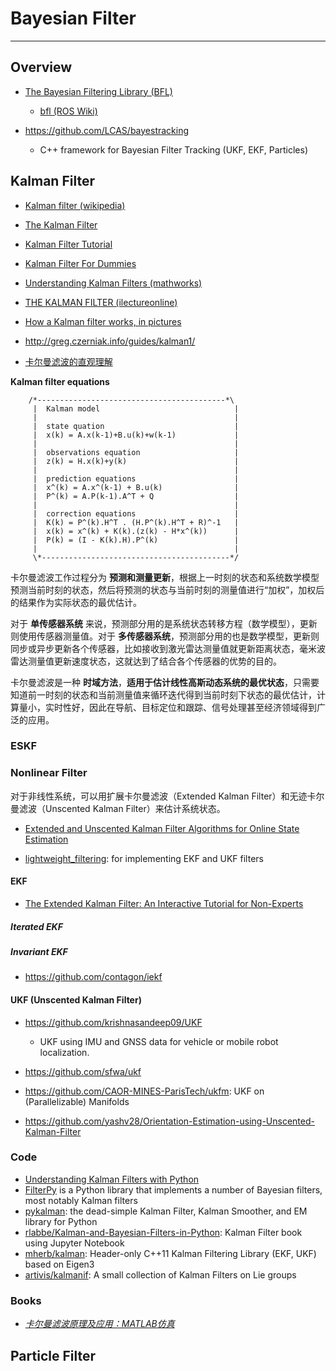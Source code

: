 # Bayesian Filter

---

## Overview

* [The Bayesian Filtering Library (BFL)](https://orocos.org/bfl)
    - [bfl (ROS Wiki)](http://wiki.ros.org/bfl)

* https://github.com/LCAS/bayestracking
    - C++ framework for Bayesian Filter Tracking (UKF, EKF, Particles)


## Kalman Filter

* [Kalman filter (wikipedia)](https://en.wikipedia.org/wiki/Kalman_filter)

* [The Kalman Filter](http://www.cs.unc.edu/~welch/kalman/)
* [Kalman Filter Tutorial](https://www.kalmanfilter.net)
* [Kalman Filter For Dummies](http://bilgin.esme.org/BitsAndBytes/KalmanFilterforDummies)

* [Understanding Kalman Filters (mathworks)](https://www.mathworks.com/videos/series/understanding-kalman-filters.html)
* [THE KALMAN FILTER (ilectureonline)](http://www.ilectureonline.com/lectures/subject/SPECIAL%20TOPICS/26/190)
* [How a Kalman filter works, in pictures](http://www.bzarg.com/p/how-a-kalman-filter-works-in-pictures/)

* http://greg.czerniak.info/guides/kalman1/

* [卡尔曼滤波的直观理解](https://zhuanlan.zhihu.com/p/32253874)

**Kalman filter equations**

```
    /*------------------------------------------*\
     |  Kalman model                              |
     |                                            |
     |  state quation                             |
     |  x(k) = A.x(k-1)+B.u(k)+w(k-1)             |
     |                                            |
     |  observations equation                     |
     |  z(k) = H.x(k)+y(k)                        |
     |                                            |
     |  prediction equations                      |
     |  x^(k) = A.x^(k-1) + B.u(k)                |
     |  P^(k) = A.P(k-1).A^T + Q                  |
     |                                            |
     |  correction equations                      |
     |  K(k) = P^(k).H^T . (H.P^(k).H^T + R)^-1   |
     |  x(k) = x^(k) + K(k).(z(k) - H*x^(k))      |
     |  P(k) = (I - K(k).H).P^(k)                 |
     |                                            |
     \*------------------------------------------*/
```

卡尔曼滤波工作过程分为 **预测和测量更新**，根据上一时刻的状态和系统数学模型预测当前时刻的状态，然后将预测的状态与当前时刻的测量值进行“加权”，加权后的结果作为实际状态的最优估计。  

对于 **单传感器系统** 来说，预测部分用的是系统状态转移方程（数学模型），更新则使用传感器测量值。对于 **多传感器系统**，预测部分用的也是数学模型，更新则同步或异步更新各个传感器，比如接收到激光雷达测量值就更新距离状态，毫米波雷达测量值更新速度状态，这就达到了结合各个传感器的优势的目的。  

卡尔曼滤波是一种 **时域方法**，**适用于估计线性高斯动态系统的最优状态**，只需要知道前一时刻的状态和当前测量值来循环迭代得到当前时刻下状态的最优估计，计算量小，实时性好，因此在导航、目标定位和跟踪、信号处理甚至经济领域得到广泛的应用。

### ESKF


### Nonlinear Filter

对于非线性系统，可以用扩展卡尔曼滤波（Extended Kalman Filter）和无迹卡尔曼滤波（Unscented Kalman Filter）来估计系统状态。

* [Extended and Unscented Kalman Filter Algorithms for Online State Estimation](https://ww2.mathworks.cn/help/control/ug/extended-and-unscented-kalman-filter-algorithms-for-online-state-estimation.html)

* [lightweight_filtering](https://bitbucket.org/bloesch/lightweight_filtering/): for implementing EKF and UKF filters

#### EKF

* [The Extended Kalman Filter: An Interactive Tutorial for Non-Experts](http://home.wlu.edu/~levys/kalman_tutorial/)

##### Iterated EKF

##### Invariant EKF

* https://github.com/contagon/iekf

#### UKF (Unscented Kalman Filter)

* https://github.com/krishnasandeep09/UKF
    - UKF using IMU and GNSS data for vehicle or mobile robot localization.

* https://github.com/sfwa/ukf

* https://github.com/CAOR-MINES-ParisTech/ukfm: UKF on (Parallelizable) Manifolds

* https://github.com/yashv28/Orientation-Estimation-using-Unscented-Kalman-Filter


### Code

* [Understanding Kalman Filters with Python](https://medium.com/@jaems33/understanding-kalman-filters-with-python-2310e87b8f48)
* [FilterPy](https://filterpy.readthedocs.io/en/latest/) is a Python library that implements a number of Bayesian filters, most notably Kalman filters
* [pykalman](https://pykalman.github.io/): the dead-simple Kalman Filter, Kalman Smoother, and EM library for Python
* [rlabbe/Kalman-and-Bayesian-Filters-in-Python](https://github.com/rlabbe/Kalman-and-Bayesian-Filters-in-Python): Kalman Filter book using Jupyter Notebook
* [mherb/kalman](https://github.com/mherb/kalman): Header-only C++11 Kalman Filtering Library (EKF, UKF) based on Eigen3
* [artivis/kalmanif](https://github.com/artivis/kalmanif): A small collection of Kalman Filters on Lie groups

### Books

* *[卡尔曼滤波原理及应用：MATLAB仿真](http://yydz.phei.com.cn/book/eebook/%E5%8D%A1%E5%B0%94%E6%9B%BC%E6%BB%A4%E6%B3%A2%E5%8E%9F%E7%90%86%E5%8F%8A%E5%BA%94%E7%94%A8%EF%BC%9Amatlab%E4%BB%BF%E7%9C%9F/)*


## Particle Filter
